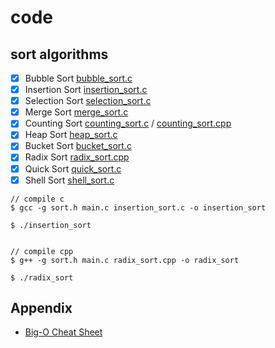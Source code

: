 # code

## sort algorithms

- [x] Bubble Sort [bubble_sort.c](/sort/bubble_sort.c)
- [x] Insertion Sort [insertion_sort.c](/sort/insertion_sort.c)
- [x] Selection Sort [selection_sort.c](/sort/selection_sort.c)
- [x] Merge Sort [merge_sort.c](/sort/merge_sort.c)
- [x] Counting Sort [counting_sort.c](/sort/counting_sort.c) / [counting_sort.cpp](/sort/counting_sort.cpp)
- [x] Heap Sort [heap_sort.c](/sort/heap_sort.c)
- [x] Bucket Sort [bucket_sort.c](/sort/bucket_sort.c)
- [x] Radix Sort [radix_sort.cpp](/sort/radix_sort.cpp)
- [x] Quick Sort [quick_sort.c](/sort/quick_sort.c)
- [x] Shell Sort [shell_sort.c](/sort/shell_sort.c)

``` shell
// compile c
$ gcc -g sort.h main.c insertion_sort.c -o insertion_sort

$ ./insertion_sort


// compile cpp
$ g++ -g sort.h main.c radix_sort.cpp -o radix_sort

$ ./radix_sort
```


## Appendix

- [Big-O Cheat Sheet](https://www.bigocheatsheet.com/)
